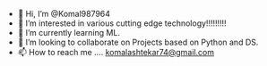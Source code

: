 - 👋 Hi, I’m @Komal987964
- 👀 I’m interested in various cutting edge technology!!!!!!!!!
- 🌱 I’m currently learning ML.
- 💞️ I’m looking to collaborate on Projects based on Python and DS.
- 📫 How to reach me .... komalashtekar74@gmail.com

<!---
Komal987964/Komal987964 is a ✨ special ✨ repository because its `README.md` (this file) appears on your GitHub profile.
You can click the Preview link to take a look at your changes.
--->
